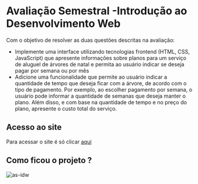 # Avaliação Semestral -Introdução ao Desenvolvimento Web
Com o objetivo de resolver as duas questões descritas na avaliação: <br>
+ Implemente uma interface utilizando tecnologias frontend (HTML, CSS, JavaScript) que apresente informações sobre planos para um serviço de aluguel de árvores de natal e permita ao usuário indicar se deseja pagar por semana ou por mês
+ Adicione uma funcionalidade que permite ao usuário indicar a quantidade de tempo que deseja ficar com a árvore, de acordo com o tipo de pagamento. Por exemplo, ao escolher pagamento por semana, o usuário pode informar a quantidade de semanas que deseja manter o plano. Além disso, e com base na quantidade de tempo e no preço do plano, apresente o custo total do serviço.

## Acesso ao site 
Para acessar o site é só clicar <a href="https://OdaliID.github.io/AS-IDW/" target="_blank">aqui</a>

## Como ficou o projeto ?
![as-idw](https://user-images.githubusercontent.com/51720161/143516065-0b60a9f6-39de-4ffe-a892-acaac634a46d.gif)


